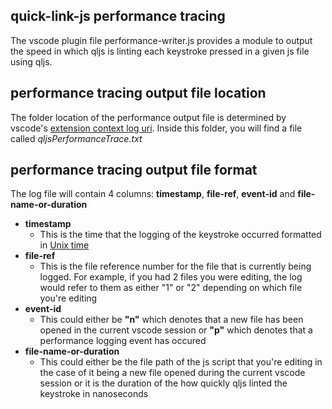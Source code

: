 ## quick-link-js performance tracing
The vscode plugin file performance-writer.js provides a module to output the speed in which qljs is linting each keystroke pressed in a given js file using qljs.
## performance tracing output file location
The folder location of the performance output file is determined by vscode's [extension context log uri](https://code.visualstudio.com/api/references/vscode-api#Uri). Inside this folder, you will find a file called *qljsPerformanceTrace.txt*
## performance tracing output file format
The log file will contain 4 columns: **timestamp**, **file-ref**, **event-id** and **file-name-or-duration**
- **timestamp**
	- This is the time that the logging of the keystroke occurred formatted in [Unix time](https://kb.narrative.io/what-is-unix-time)
- **file-ref**
	- This is the file reference number for the file that is currently being logged. For example, if you had 2 files you were editing, the log would refer to them as either "1" or "2" depending on which file you're editing
- **event-id**
	- This could either be **"n"** which denotes that a new file has been opened in the current vscode session or **"p"** which denotes that a performance logging event has occured
- **file-name-or-duration**
	- This could either be the file path of the js script that you're editing in the case of it being a new file opened during the current vscode session or it is the duration of the how quickly qljs linted the keystroke in nanoseconds

